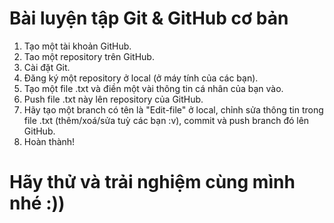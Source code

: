 # Bài luyện tập Git & GitHub cơ bản

1. Tạo một tài khoản GitHub.
2. Tao một repository trên GitHub.
3. Cài đặt Git.
4. Đăng ký một repository ở local (ở máy tính của các bạn).
5. Tạo một file .txt và điền một vài thông tin cá nhân của bạn vào.
6. Push file .txt này lên repository của GitHub.
7. Hãy tạo một branch có tên là "Edit-file" ở local, chỉnh sửa thông tin trong file .txt (thêm/xoá/sửa tuỳ các bạn :v), commit và push branch đó lên GitHub.
8. Hoàn thành!

# Hãy thử và trải nghiệm cùng mình nhé :))
